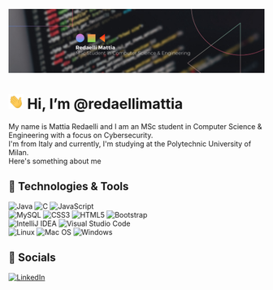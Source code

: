 ![Header](header.png "Header")
# <img src="wave.gif" width="30px"> Hi, I’m @redaellimattia
My name is Mattia Redaelli and I am an MSc student in Computer Science & Engineering with a focus on Cybersecurity.  
I'm from Italy and currently, I'm studying at the Polytechnic University of Milan.  
Here's something about me
## 🔧 Technologies & Tools
![Java](https://img.shields.io/badge/Java-%23ED8B00.svg?style=flat&logo=java&logoColor=white)
![C](https://img.shields.io/badge/-C-61DAFB?logo=C&logoColor=white&style=flat)
![JavaScript](https://img.shields.io/badge/Javascript-%23323330.svg?style=flat&logo=javascript&logoColor=%23F7DF1E)  
![MySQL](https://img.shields.io/badge/MySQL-581845.svg?style=flat&logo=mysql&logoColor=white)
![CSS3](https://img.shields.io/badge/CSS3-%231572B6.svg?style=flat&logo=css3&logoColor=white)
![HTML5](https://img.shields.io/badge/HTML5-%23E34F26.svg?style=flate&logo=html5&logoColor=white)
![Bootstrap](https://img.shields.io/badge/Bootstrap-%23563D7C.svg?style=flate&logo=bootstrap&logoColor=white)  
![IntelliJ IDEA](https://img.shields.io/badge/IntelliJIDEA-000000.svg?style=flat&logo=intellij-idea&logoColor=white)
![Visual Studio Code](https://img.shields.io/badge/VS%20Code-0078d7.svg?style=flat&logo=visual-studio-code&logoColor=white)  
![Linux](https://img.shields.io/badge/Linux-FCC624?style=flat&logo=linux&logoColor=black)
![Mac OS](https://img.shields.io/badge/Mac%20OS-000000?style=flat&logo=macos&logoColor=F0F0F0)
![Windows](https://img.shields.io/badge/Windows-0078D6?style=flat&logo=windows&logoColor=white)  
## :bust_in_silhouette: Socials
[![LinkedIn](https://img.shields.io/badge/Linkedin-%230077B5.svg?style=flat&logo=linkedin&logoColor=white)](https://www.linkedin.com/in/redaelli-mattia/)
